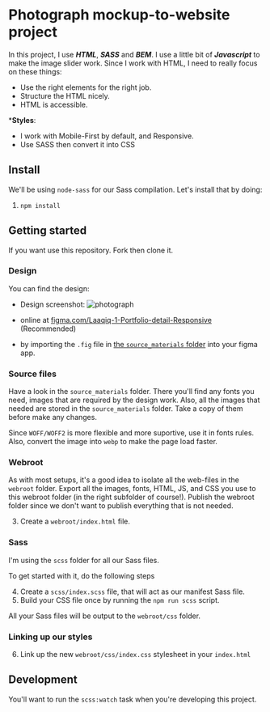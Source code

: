 # Photograph mockup-to-website project

In this project, I use ***HTML***, ***SASS*** and ***BEM***. I use a little bit of ***Javascript*** to make the image slider work. Since I work with HTML, I need to really focus on these things:

   - Use the right elements for the right job.
  - Structure the HTML nicely.
  - HTML is accessible.

  ***Styles**:
  - I work with Mobile-First by default, and Responsive.
  - Use SASS then convert it into CSS

## Install

We'll be using `node-sass` for our Sass compilation. Let's install that by doing:

1. `npm install`

## Getting started

If you want use this repository. Fork then clone it.

### Design

You can find the design:

- Design screenshot:
![photograph](https://iili.io/KoEJbn.png)

- online at [figma.com/Laaqiq-1-Portfolio-detail-Responsive](https://www.figma.com/file/VgF87mULloYb7HZ1EMCRzU/Laaqiq-1-Portfolio-detail-Responsive?node-id=0%3A1) (Recommended)
- by importing the `.fig` file in [the `source_materials` folder](./source_materials/) into your figma app.

### Source files

Have a look in the `source_materials` folder. There you'll find any fonts you need, images that are required by the design work.
Also, all the images that needed are stored in the `source_materials` folder. Take a copy of them before make any changes.

Since `WOFF/WOFF2` is more flexible and more suportive, use it in fonts rules. 
Also, convert the image into `webp` to make the page load faster.

### Webroot

As with most setups, it's a good idea to isolate all the web-files in the `webroot` folder.
Export all the images, fonts, HTML, JS, and CSS you use to this webroot folder (in the right subfolder of course!). Publish the webroot folder since we don't want to publish everything that is not needed.

3. Create a `webroot/index.html` file.

### Sass

I'm using the `scss` folder for all our Sass files.

To get started with it, do the following steps

4. Create a `scss/index.scss` file, that will act as our manifest Sass file.
5. Build your CSS file once by running the `npm run scss` script.

All your Sass files will be output to the `webroot/css` folder.

### Linking up our styles

6. Link up the new `webroot/css/index.css` stylesheet in your `index.html`

## Development

You'll want to run the `scss:watch` task when you're developing this project.